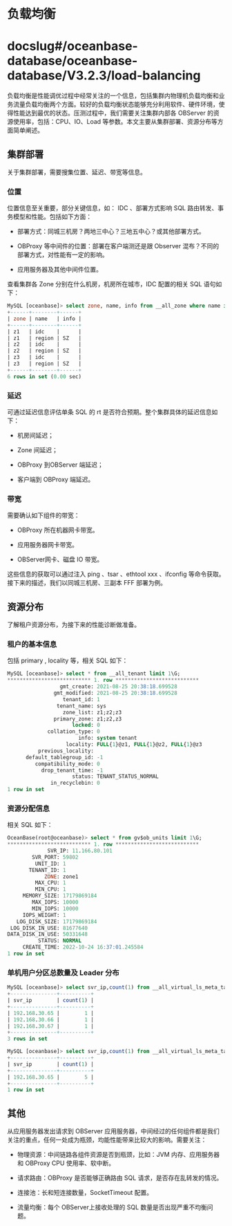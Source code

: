 # 负载均衡

# docslug#/oceanbase-database/oceanbase-database/V3.2.3/load-balancing

负载均衡是性能调优过程中经常关注的一个信息，包括集群内物理机负载均衡和业务流量负载均衡两个方面。较好的负载均衡状态能够充分利用软件、硬件环境，使得性能达到最优的状态。压测过程中，我们需要关注集群内部各 OBServer 的资源使用率，包括：CPU、IO、Load 等参数。本文主要从集群部署、资源分布等方面简单阐述。

## 集群部署

关于集群部署，需要搜集位置、延迟、带宽等信息。

### 位置

位置信息至关重要，部分关键信息，如： IDC 、部署方式影响 SQL 路由转发、事务模型和性能。包括如下方面：

* 部署方式：同城三机房？两地三中心？三地五中心？或其他部署方式。

* OBProxy 等中间件的位置：部署在客户端测还是跟 Observer 混布？不同的部署方式，对性能有一定的影响。

* 应用服务器及其他中间件位置。

查看集群各 Zone 分别在什么机房，机房所在城市，IDC 配置的相关 SQL 语句如下：

```sql
MySQL [oceanbase]> select zone, name, info from __all_zone where name in ('region', 'idc') ;
+------+--------+------+
| zone | name   | info |
+------+--------+------+
| z1   | idc    |      |
| z1   | region | SZ   |
| z2   | idc    |      |
| z2   | region | SZ   |
| z3   | idc    |      |
| z3   | region | SZ   |
+------+--------+------+
6 rows in set (0.00 sec)
```

### 延迟

可通过延迟信息评估单条 SQL 的 rt 是否符合预期。整个集群具体的延迟信息如下：

* 机房间延迟；

* Zone 间延迟；

* OBProxy 到OBServer 端延迟；

* 客户端到 OBProxy 端延迟。

### 带宽

需要确认如下组件的带宽：

* OBProxy 所在机器网卡带宽。

* 应用服务器网卡带宽。

* OBServer网卡、磁盘 IO 带宽。

这些信息的获取可以通过注入 ping 、tsar 、ethtool xxx 、ifconfig 等命令获取。接下来的描述，我们以同城三机房、三副本 FFF 部署为例。

## 资源分布

了解租户资源分布，为接下来的性能诊断做准备。

### 租户的基本信息

包括 primary , locality 等，相关 SQL 如下：

```sql
MySQL [oceanbase]> select * from __all_tenant limit 1\G;
*************************** 1. row ***************************
                 gmt_create: 2021-08-25 20:38:18.699528
               gmt_modified: 2021-08-25 20:38:18.699528
                  tenant_id: 1
                tenant_name: sys
                  zone_list: z1;z2;z3
               primary_zone: z1;z2,z3
                     locked: 0
             collation_type: 0
                       info: system tenant
                   locality: FULL{1}@z1, FULL{1}@z2, FULL{1}@z3
          previous_locality:
      default_tablegroup_id: -1
         compatibility_mode: 0
           drop_tenant_time: -1
                     status: TENANT_STATUS_NORMAL
              in_recyclebin: 0
1 row in set 
```

### 资源分配信息

相关 SQL 如下：

```sql
OceanBase(root@oceanbase)> select * from gv$ob_units limit 1\G;
*************************** 1. row ***************************
             SVR_IP: 11.166.80.101
        SVR_PORT: 59802
         UNIT_ID: 1
       TENANT_ID: 1
            ZONE: zone1
         MAX_CPU: 1
         MIN_CPU: 1
     MEMORY_SIZE: 17179869184
        MAX_IOPS: 10000
        MIN_IOPS: 10000
     IOPS_WEIGHT: 1
   LOG_DISK_SIZE: 17179869184
 LOG_DISK_IN_USE: 81677640
DATA_DISK_IN_USE: 50331648
          STATUS: NORMAL
     CREATE_TIME: 2022-10-24 16:37:01.245584
1 row in set
```

### 单机用户分区总数量及 Leader 分布

```sql
MySQL [oceanbase]> select svr_ip,count(1) from __all_virtual_ls_meta_table where tenant_id=1002 group by svr_ip;
+---------------+----------+
| svr_ip        | count(1) |
+---------------+----------+
| 192.168.30.65 |        1 |
| 192.168.30.66 |        1 |
| 192.168.30.67 |        1 |
+---------------+----------+
3 rows in set 

MySQL [oceanbase]> select svr_ip,count(1) from __all_virtual_ls_meta_table where tenant_id=1001 and role=1 group by svr_ip;
+---------------+----------+
| svr_ip        | count(1) |
+---------------+----------+
| 192.168.30.65 |        5 |
+---------------+----------+
1 row in set 
```

## 其他

从应用服务器发出请求到 OBServer 应用服务器，中间经过的任何组件都是我们关注的重点，任何一处成为瓶颈，均能性能带来比较大的影响。需要关注：

* 物理资源：中间链路各组件资源是否到瓶颈，比如：JVM 内存、应用服务器和 OBProxy CPU 使用率、软中断。

* 请求路由：OBProxy 是否能够正确路由 SQL 请求，是否存在乱转发的情况。

* 连接池：长和短连接数量，SocketTimeout 配置。

* 流量均衡：每个 OBServer上接收处理的 SQL 数量是否出现严重不均衡问题。
